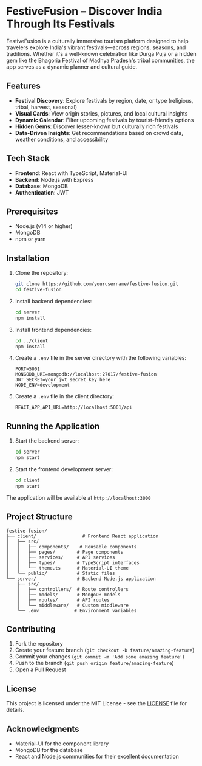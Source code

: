 # FestiveFusion – Discover India Through Its Festivals

FestiveFusion is a culturally immersive tourism platform designed to help travelers explore India's vibrant festivals—across regions, seasons, and traditions. Whether it's a well-known celebration like Durga Puja or a hidden gem like the Bhagoria Festival of Madhya Pradesh's tribal communities, the app serves as a dynamic planner and cultural guide.

## Features

- **Festival Discovery**: Explore festivals by region, date, or type (religious, tribal, harvest, seasonal)
- **Visual Cards**: View origin stories, pictures, and local cultural insights
- **Dynamic Calendar**: Filter upcoming festivals by tourist-friendly options
- **Hidden Gems**: Discover lesser-known but culturally rich festivals
- **Data-Driven Insights**: Get recommendations based on crowd data, weather conditions, and accessibility

## Tech Stack

- **Frontend**: React with TypeScript, Material-UI
- **Backend**: Node.js with Express
- **Database**: MongoDB
- **Authentication**: JWT

## Prerequisites

- Node.js (v14 or higher)
- MongoDB
- npm or yarn

## Installation

1. Clone the repository:

   ```bash
   git clone https://github.com/yourusername/festive-fusion.git
   cd festive-fusion
   ```

2. Install backend dependencies:

   ```bash
   cd server
   npm install
   ```

3. Install frontend dependencies:

   ```bash
   cd ../client
   npm install
   ```

4. Create a `.env` file in the server directory with the following variables:

   ```
   PORT=5001
   MONGODB_URI=mongodb://localhost:27017/festive-fusion
   JWT_SECRET=your_jwt_secret_key_here
   NODE_ENV=development
   ```

5. Create a `.env` file in the client directory:
   ```
   REACT_APP_API_URL=http://localhost:5001/api
   ```

## Running the Application

1. Start the backend server:

   ```bash
   cd server
   npm start
   ```

2. Start the frontend development server:
   ```bash
   cd client
   npm start
   ```

The application will be available at `http://localhost:3000`

## Project Structure

```
festive-fusion/
├── client/                 # Frontend React application
│   ├── src/
│   │   ├── components/    # Reusable components
│   │   ├── pages/        # Page components
│   │   ├── services/     # API services
│   │   ├── types/        # TypeScript interfaces
│   │   └── theme.ts      # Material-UI theme
│   └── public/           # Static files
└── server/               # Backend Node.js application
    ├── src/
    │   ├── controllers/  # Route controllers
    │   ├── models/       # MongoDB models
    │   ├── routes/       # API routes
    │   └── middleware/   # Custom middleware
    └── .env             # Environment variables
```

## Contributing

1. Fork the repository
2. Create your feature branch (`git checkout -b feature/amazing-feature`)
3. Commit your changes (`git commit -m 'Add some amazing feature'`)
4. Push to the branch (`git push origin feature/amazing-feature`)
5. Open a Pull Request

## License

This project is licensed under the MIT License - see the [LICENSE](LICENSE) file for details.

## Acknowledgments

- Material-UI for the component library
- MongoDB for the database
- React and Node.js communities for their excellent documentation
